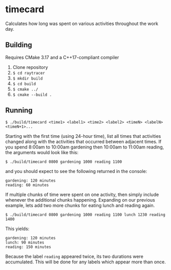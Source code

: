 # timecard

Calculates how long was spent on various activities throughout the work day.

## Building
Requires CMake 3.17 and a C++17-compliant compiler
1. Clone repository
1. `$ cd raytracer`
1. `$ mkdir build`
1. `$ cd build`
1. `$ cmake ../`
1. `$ cmake --build .`

## Running
`$ ./build/timecard <time1> <label1> <time2> <label2> <timeN> <labelN> <timeN+1>...`

Starting with the first time (using 24-hour time), list all times that activities changed along with the activities that occurred between adjacent times. If you spend 8:00am to 10:00am gardening then 10:00am to 11:00am reading, the arguments would look like this:

`$ ./build/timecard 0800 gardening 1000 reading 1100`

and you should expect to see the following returned in the console:

```
gardening: 120 minutes
reading: 60 minutes
```

If multiple chunks of time were spent on one activity, then simply include whenever the additional chunks happening. Expanding on our previous example, lets add two more chunks for eating lunch and reading again.

`$ ./build/timecard 0800 gardening 1000 reading 1100 lunch 1230 reading 1400`

This yields:

```
gardening: 120 minutes
lunch: 90 minutes
reading: 150 minutes
```

Because the label `reading` appeared twice, its two durations were accumulated. This will be done for any labels which appear more than once.
